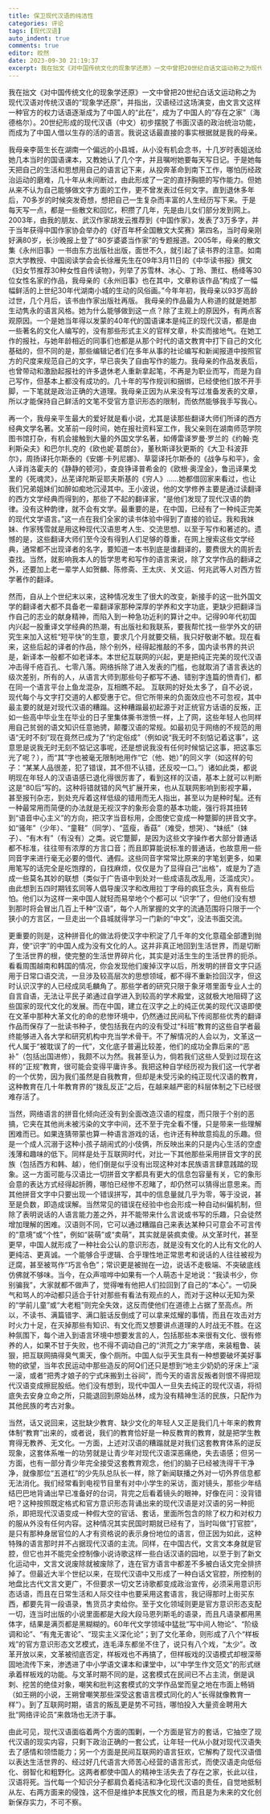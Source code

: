 ```yaml
---
title: 保卫现代汉语的纯洁性
categories: 评论
tags: [现代汉语]
auto_indent: true
comments: true
editor: 皎然
date: 2023-09-30 21:19:37
excerpt: 我在拙文《对中国传统文化的现象学还原》一文中曾把20世纪白话文运动称之为现代汉语对传统汉语的“现象学还原”，并指出，汉语经过这场演变，由文言文这样一种官方的权力话语逐渐成为了中国人的“此在”，成为了中国人的“存在之家”（海德格尔）。20世纪形成的现代汉语（中文）初步摆脱了书面汉语的政治统治功能，而成为了中国人借以生存的活的语言。我说这话最直接的事实根据就是我的母亲。
---
```

我在拙文《对中国传统文化的现象学还原》一文中曾把20世纪白话文运动称之为现代汉语对传统汉语的“现象学还原”，并指出，汉语经过这场演变，由文言文这样一种官方的权力话语逐渐成为了中国人的“此在”，成为了中国人的“存在之家”（海德格尔）。20世纪形成的现代汉语（中文）初步摆脱了书面汉语的政治统治功能，而成为了中国人借以生存的活的语言。我说这话最直接的事实根据就是我的母亲。

我母亲李茵生长在湖南一个偏远的小县城，从小没有机会念书，十几岁时表姐送给她几本当时的国语课本，又教她认了几个字，并且嘱咐她要每天写日记。于是她每天把自己的生活和思想用自己的语言记下来，从投奔革命到南下工作，哪怕历经政治运动的磨难，几十年从未间断过，由此形成了一定的直抒胸臆的写作能力。但她从来不认为自己能够做文字方面的工作，更不曾发表过任何文字。直到退休多年后，70多岁的时候突发奇想，想把自己一生复杂而丰富的人生经历写下来。于是每天写一点，都是一些散文和回忆，积攒了几年，先是由儿女们部分发到网上。2003年，由我的朋友、武汉作家胡发云推荐到《中国作家》，发表了3万多字，并于当年获得中国作家协会举办的《好百年杯全国散文大奖赛》第四名，当时母亲刚好满80岁，长沙晚报上登了“80岁婆婆当作家”的专题报道。2005年，母亲的散文集《永州旧事》一书由东方出版社出版，面世不久，就引起了读书界的注意。如南京大学教授、中国阅读学会会长徐雁先生在09年3月11日的《中华读书报》撰文《妇女节推荐30种女性自传读物》，列举了苏雪林、冰心、丁玲、萧红、杨绛等30位女性名家的作品，我母亲的《永州旧事》也在其中，文章称该作品“构成了一幅幅鲜活的上世纪30年代湖南小城的生动的风俗画。”今年年初，我母亲以93岁高龄过世，几个月后，该书由作家出版社再版。
我母亲的作品最为人称道的就是她那生动隽永的语言风格。她为什么能够做到这一点？除了主观上的原因外，有两点客观原因。一个是她当年得以发蒙的40年代的国语课本是纯正的现代汉语，都是由一些著名的文化人编写的，没有那些形式主义的官样文章，朴实而接地气。在她工作的报社，与她年龄相近的同事们也都是从那个时代的语文教育中打下自己的文化基础的，但不同的是，那些编辑记者们在多年从事的社论编写和新闻报道中按照官方的尺度来规范自己的文字，早已丧失了自由写作的能力。我母亲的作品发表后，也曾带动和激励起报社的许多退休老人重新拿起笔，不再是为职业而写，而是为自己写作，但基本上都没有成功的。几十年的写作规训和捆绑，已经使他们放不开手脚，一下笔就是政治正确的大道理。我母亲正因为从来没有写过准备发表的文章，所以才能保持自己鲜活的文笔不受官方意识形态的限制，而依然能够我手写我心。

再一个，我母亲平生最大的爱好就是看小说，尤其是读那些翻译大师们所译的西方经典文学名著。文革前一段时间，她在报社资料室工作，我父亲则在湖南师范学院图书馆打杂，有机会接触到大量的外国文学名著，如傅雷译罗曼·罗兰的《约翰·克利斯朵夫》和巴尔扎克的《欧也妮·葛朗台》，董秋斯译狄更斯的《大卫·科波菲尔》，周扬译托尔斯泰的《安娜·卡列尼娜》、草婴译托尔斯泰的《战争与和平》，金人译肖洛霍夫的《静静的顿河》，查良铮译普希金的《欧根·奥涅金》，鲁迅译果戈里的《死魂灵》，丛芜译陀斯妥耶夫斯基的《穷人》……她都借回家来看过，也让我们兄弟姐妹们如醉如痴地沉浸其中。王小波说，他的文学修养主要是通过读翻译的西方文学经典而得到的，那些了不起的翻译家，“是他们发现了现代汉语的韵律。没有这种韵律，就不会有文学。最重要的是，在中国，已经有了一种纯正完美的现代文学语言。”这一点在我们全家的读书体验中得到了直接的验证。我和我妹妹、作家残雪就是用这种现代汉语思考人生、交流思想、以至于写作和著述的。遗憾的是，这些翻译大师们至今没有得到人们足够的尊重，在网上搜索这些文学经典，通常都不出现译者的名字，要知道一本书到底是谁翻译的，要费很大的周折去查找。当然，就影响我本人的哲学思考和写作的语言来说，除了文学作品的翻译之外，还要加上老一辈学人如贺麟、陈修斋、王太庆、关文运、何兆武等人对西方哲学著作的翻译。

然而，自从上个世纪末以来，这种情况发生了很大的改变，新接手的这一批外国文学的翻译者大都不具备老一辈翻译家那种深厚的学养和文字功底，更缺少把翻译当作自己的志业的献身精神，而陷入到一种急功近利的算计之中。记得90年代初国内兴起一股重译文学经典的热潮，有出版社和我联系，要我帮忙找一些学外文的研究生来加入这桩“短平快”的生意，要求几个月就要交稿，我只好敬谢不敏。现在看来，这些后起的译者的作品，除个别外，经得起推敲的不多，国内读书界的共识是，新译本一般都不如老译本。本世纪互联网的兴起，更是把纯正完美的现代汉语冲击得千疮百孔、七零八落。网络拆除了进入发表的门槛，也就取消了语言表达的级次差别，所有的人，从语言大师到那些句子都写不通、错别字连篇的愤青们，都在同一个语言平台上鱼龙混杂，互相瞧不起。
互联网的好处太多了，自不必说，现代每个与文字打交道的人都受惠于它。但它所带来的负面效应也不可忽视，其中最主要的就是对现代汉语的糟蹋。这种糟蹋最初起源于对正统官方话语的反叛，正如一些高中毕业生在毕业的日子里集体撕书泄愤一样，上了网，这些年轻人也同样用自己贫弱的语文知识任意驰骋，颠覆汉语的常规。如最初见于网络的不规范的用语“无时不刻”现在竟然已成为了“约定俗成”（例如说“我无时不刻惦记着这事”，这意思是说我无时无刻不惦记这事呢，还是想说我没有任何时候惦记这事，把这事忘光了呢？），而“其”字也被毫无限制地用作“它（他、她）”的同义字（如这样的句子：“某某人品很差，犯了错误，其不但不认错，还反咬一口。”）诸如此类，都说明现在年轻人的汉语语感已退化得很厉害了，看到这样的汉语，基本上就可以判断这是“80后”写的。这种将错就错的风气扩展开来，也从互联网影响到影视字幕，甚至报刊杂志，到处充斥着这样低级的错用而无人指出，甚至以为是种时髦。还有一种最常用而简便的办法就是无视汉字的象形会意的基本功能，强行将其扭转到“语音中心主义”的方向，把汉字当音标用，企图使它变成一种蹩脚的拼音文字。如“骚年”（少年）、“童鞋”（同学）、“蓝瘦，香菇”（难受，想哭）、“妹纸”（妹子）、“有木有”（有没有）之类。说它蹩脚，是因为这些文字操作者大部分普通话都不标准，往往带有浓厚的方言口音；而且即算能说标准的普通话，也故意用一些同音字来进行毫无必要的借代、通假。这些同音字常常比原来的字笔划更多，如果用笔写的话完全是吃饱撑的，自找麻烦，仅仅是为了显得自己“出格”，或是为了造成一些莫名其妙的联想（类似于广告语中到处对一些成语乱改乱用，泛滥成灾）。由此想到五四时期钱玄同等人倡导废汉字和改用拉丁字母的疯狂念头，真有些后怕。他们以为这样一来中国人就轻而易举地个个都可以 “识字”了，但他们没有想到那时将会冒出几百上千种“汉语”，每个人所掌握的文字的流通范围将只限于一个狭小的方言区，一旦走出一个县城就得学习一门新的“中文”，没法书面交流。

更重要的则是，这种拼音化的做法将使汉字中积淀了几千年的文化意蕴全部遭到抛弃，使“识字”的中国人成为没有文化的人。这并非真正地回到生活世界，而是切断了生活世界的根，使完整的生活世界碎片化，其实是对活生生的生活世界的扼杀。看看周围越南和韩国的情况，你会发现他们废掉汉字以后，所发明的拼音文字只适用于日常口语交流，一旦涉及较高层次的思想领域，都不得不重新捡回汉字，但这时认识汉字的人已经成凤毛麟角了。那些学者的研究只限于象牙塔里面专业人士的自言自语，无法让平民子弟通过自学进入到较高的学术殿堂，这就极大地阻碍了这些国家的现代文化的发展。而在中国，建立在汉字之上的纯正优美的现代汉语即使在文革中那种大革文化的命的悲惨环境中，仍然通过民间私下传阅那些优秀的翻译作品而保存了一批读书种子，使包括我在内的没有受过“科班”教育的这些自学者最终能够进入各大学和研究机构中充当学术骨干。不了解情况的人会以为，文革这一代人属于“被耽误了的一代”，文化底子普遍比较差，他们的成功全靠后来的“恶补”（包括出国进修），我颇不以为然。我甚至认为，倘若我们这些人受到过现在这样的“正规”教育，很可能会变得平庸许多。我把这种自学经历视为我们这一代学者的一个优势，因为我们虽然是自我教育，但却是未受污染的纯正现代汉语的教育，这种教育在几十年教育界的“拨乱反正”之后，在越来越严密的科层体制之下已经很难存活了。

当然，网络语言的拼音化倾向还没有到全面改造汉语的程度，而只限于个别的恶搞，它夹在其他尚未被污染的文字中间，还不至于完全看不懂，只是带来一些理解困难而已。如果连猜带蒙也算一种语言游戏的话，也许还有种故意捣乱的乐趣。但是一个成人沉溺于这种小孩子胡闹式的小伎俩，所反映出来的只是内心生活的空虚浅薄和趣味的低下。同样是处于互联网时代，对比一下其他那些采用拼音文字的民族（包括西方和韩、越），他们倒是似乎没有出现这种对本民族语言肆意践踏的现象。这一方面可能与汉语比一切拼音文字都具有更大的信息包容量有关，它的象形会意的表达方式经得起折腾，哪怕已经惨不忍睹了，却仍然可以猜得出意思来。而其他拼音文字中只要出现一个错误拼写，其中的信息量就几乎为零，等于没说，甚至是负数，即造成误解。当然常见的错误在经验中也会形成一种自动纠偏机制，但除了表明说话的人语言能力差之外，并不能带来什么言说或书写的乐趣，只会徒然增加理解的困难。汉语则不同，它可以通过糟蹋自己来表达某种只可意会不可言传的“意境”或“个性”，例如“装萌”或“卖萌”，其实就是装疯卖傻。从文革时代，甚至更早，中国人就形成了一种社会公认的意识形态，就是没有文化的人比有文化的人更纯洁、更真诚。一个能够合乎逻辑、合乎理性地正常思考和说话的人往往被视为迂腐，甚至被骂作“巧言令色”；常识更是被抛在一边，说话不走极端、不突破底线仿佛就不够味。当今，在众声喧哗中如果有一个人萌态十足地说：“我读书少，你别骗我”，大家就都不做声了，觉得唯有他把人们拉回到了自己的“本心”。一切戾气和骂人的冲动都只适合于针对那些有看法有观点的人，而对于这种以无知为荣的“学前儿童”或“大老粗”则完全失效，这反而使他们在道德上占据了至高点。所以，不读书、满篇错字、满口脏话反倒成了可以拿来炫耀的事情，而且在攻击对方时火力十足，在灭掉那些有知识、有文化而又想要讲点道理的人时战无不胜。在这种氛围下，每个进入到语言环境中想要发言的人，包括那些本来很有文化、很有修养的人，如果不甘于失败，也不得不调动自己的“洪荒之力”来学痞，来装粗鲁、装狠，把互联网搞得臭气熏天，像个厕所。中国人似乎天生具有一种想要破坏美好事物的欲望，当年农民运动中那些造反的阿Q们还只是想到“地主少奶奶的牙床上”滚一滚，或者“把秀才娘子的宁式床搬到土谷祠”，而今天的语言反叛者则恨不得把现代汉语变成擦屁股纸。他们没有想到，现代中国人一旦失去纯正的现代汉语，将彻底失去安身立命之所，只能退回到原始丛林，成为没有精神生活的民族，只配作为其他民族的考古对象。

当然，话又说回来，这批缺少教育、缺少文化的年轻人又正是我们几十年来的教育体制“教育”出来的，或者说，我们的教育恰好是一种反教育的教育，就是把学生教育得无教养、无文化。一方面，上述对汉语的糟蹋就是对我们这套教育体系的逆反现象，这套体系唯一的功劳就是让青少年对现代汉语深恶痛绝，失去语感；但另一方面，也有一部分青少年完全接受这套教育观念，他们的脑子已经被洗得干干净净，就像那位“五道杠”的少先队总队长一样，除了新闻联播之外对一切外界信息都无法消化。我们经常看到电视节目里有对中小学生的采访，面对镜头，那些少年结结巴巴地背诵出早已准备好的台词，背完之后看着镜头的眼神，好像在问：没背错吧？这种按照既定格式和官方意识形态背诵出来的现代汉语是对汉语的另一种扼杀，即把现代汉语变成一种假大空的官话、套话，里面所包含的除了权力和对权力的服从外没有任何内容。这种情况其实民国时期就已经有了，当时叫做“打官腔”，是只有那种身居官位的人才有资格说的表示身份地位的语言，但正因为如此，这种特殊的语言那时并不占据现代汉语的主流。同样，在中国古代，文言文本身就是官腔，但它也并不能完全控制像小说诗歌这样一些白话汉语的园地，以至于到了新文化运动中，文言文说废除就被废除了，连在官方语言中都差不多被白话文完全排挤掉了。但最近大半个世纪以来，在现代汉语中又形成了一种白话文官腔，所控制的地盘比古代文言文更广，不但要求一切文艺诗歌都变成政治宣传，必须采用意识形态话语，而且在日常生活和人际交往中也要采用这套语言，我记得那时上街买东西，都要先背一段语录，售货员才卖给你。至于文化领域则更是官方意识形态支配一切，连当时出版的小说里面都是大段大段马恩列斯毛的语录，而且凡语录都用黑体字，结果是满页都是黑糊糊的。60年代文学领域中猛批“写中间人物论”、“阶级调和论”、“有鬼无害论”、“现实主义深化论”；到了文化革命，则形成了八个“样板戏”的官方意识形态文艺模式，连毛泽东都坐不住了，说只有八个戏，“太少”。改革开放以来，文革被彻底否定，样板戏也不再搞了，但样板戏的汉语模式却根深蒂固地流传下来，渗透进了中小学语文课本和课堂中，以“中学生作文范文”的形式继承着样板戏的功能。与文革时期不同的是，这套模式在民间已不占主流，倒是讽刺、挖苦的绝佳对象，嘲笑和批判这套模式的文学作品堂而皇之地在市面上畅销（如王朔的小说，王朔曾嘲笑那些深受这套语言模式同化的人“长得就像教育一样”）。到了互联网时期，语言的叛乱更是势不可挡，哪怕投入大量资金聘用大批“网络评论员”来救场也无济于事。

由此可见，现代汉语面临着两个方面的围剿，一个方面是官方的套话，它抽空了现代汉语的现实内容，只剩下政治正确的一套公式，让年轻一代从小就对现代汉语失去了感情和领悟能力；另一个方面是民间互联网的语言狂欢，它解构了现代汉语借以表达生活世界的、经过好几代语言大师苦心经营的语言形式，而使汉语走向低俗化、弱智化和粗野化。这两者都使中国人的精神生活失去了存在之家，长此以往，汉语将死。当代每一个知识分子都肩负着纯洁和净化现代汉语的责任，自觉地抵制从左、右两方面来的侵蚀，这不但是维护本民族文化的根，而且是为未来的文化创新保存实力，不可不察。
